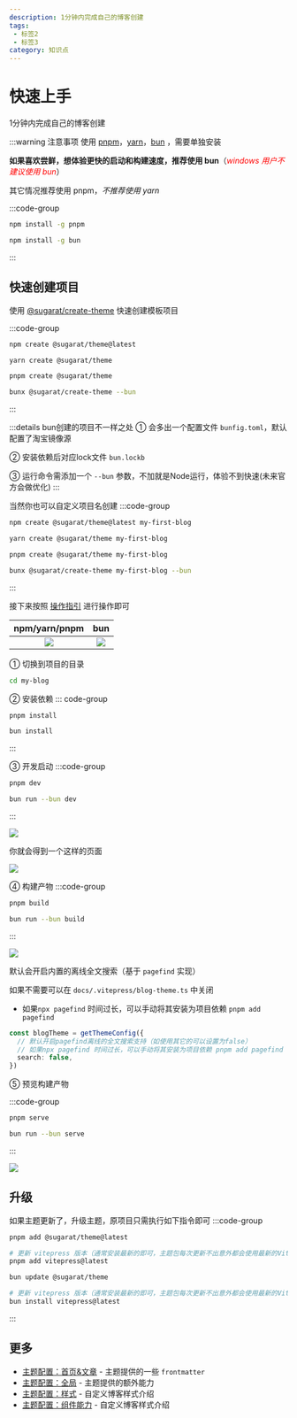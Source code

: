 ```yaml
---
description: 1分钟内完成自己的博客创建
tags:
 - 标签2
 - 标签3
category: 知识点
---
```


# 快速上手
1分钟内完成自己的博客创建

:::warning 注意事项
使用 [pnpm](https://pnpm.io)，[yarn](https://www.npmjs.com/package/yarn)，[bun](https://bun.sh/) ，需要单独安装

**如果喜欢尝鲜，想体验更快的启动和构建速度，推荐使用 bun**（<i style="color:red">windows 用户不建议使用 bun</i>）

其它情况推荐使用 pnpm，*不推荐使用 yarn*

:::code-group

```sh [安装 PNPM]
npm install -g pnpm
```
```sh [安装 bun]
npm install -g bun
```
:::

## 快速创建项目 
使用 [@sugarat/create-theme](https://github.com/ATQQ/sugar-blog/tree/master/packages/create-theme) 快速创建模板项目

:::code-group
```sh [npm]
npm create @sugarat/theme@latest
```
```sh [yarn]
yarn create @sugarat/theme
```
```sh [pnpm]
pnpm create @sugarat/theme
```
```sh [bun]
bunx @sugarat/create-theme --bun
```
:::

:::details bun创建的项目不一样之处
① 会多出一个配置文件 `bunfig.toml`，默认配置了淘宝镜像源

② 安装依赖后对应lock文件 `bun.lockb`

③ 运行命令需添加一个 `--bun` 参数，不加就是Node运行，体验不到快速(未来官方会做优化)
:::

当然你也可以自定义项目名创建
:::code-group
```sh [npm]
npm create @sugarat/theme@latest my-first-blog
```
```sh [yarn]
yarn create @sugarat/theme my-first-blog
```
```sh [pnpm]
pnpm create @sugarat/theme my-first-blog
```
```sh [bun]
bunx @sugarat/create-theme my-first-blog --bun
```
:::

接下来按照 [操作指引](https://app.warp.dev/block/lZAFeRnRFgOcsRSUOU5ApV) 进行操作即可

|                              npm/yarn/pnpm                              |                                   bun                                   |
| :---------------------------------------------------------------------: | :---------------------------------------------------------------------: |
| ![](https://img.cdn.sugarat.top/mdImg/MTY4OTQyMDE1NTcxMA==689420155710) | ![](https://img.cdn.sugarat.top/mdImg/MTY5NjE0NzY1NDEwMA==696147654100) |


① 切换到项目的目录
```sh
cd my-blog
```

② 安装依赖
::: code-group

```sh [pnpm]
pnpm install
```

```sh [bun]
bun install
```
:::

③ 开发启动
:::code-group
```sh [pnpm]
pnpm dev
```
```sh [bun]
bun run --bun dev
```
:::


![](https://img.cdn.sugarat.top/mdImg/MTY5NTIxODUyMDU4MQ==695218520581)

你就会得到一个这样的页面

![](https://img.cdn.sugarat.top/mdImg/MTY3Njk4OTk2Mjc0Nw==676989962747)

④ 构建产物
:::code-group
```sh [pnpm]
pnpm build
```
```sh [bun]
bun run --bun build
```
:::

![](https://img.cdn.sugarat.top/mdImg/MTY5NTIxODYwNzA3Nw==695218607077)

默认会开启内置的离线全文搜索（基于 `pagefind` 实现）

如果不需要可以在 `docs/.vitepress/blog-theme.ts` 中关闭
* 如果`npx pagefind` 时间过长，可以手动将其安装为项目依赖 `pnpm add pagefind`
```ts
const blogTheme = getThemeConfig({
  // 默认开启pagefind离线的全文搜索支持（如使用其它的可以设置为false）
  // 如果npx pagefind 时间过长，可以手动将其安装为项目依赖 pnpm add pagefind
  search: false,
})
```

⑤ 预览构建产物

:::code-group
```sh [pnpm]
pnpm serve
```
```sh [bun]
bun run --bun serve
```
:::

![](https://img.cdn.sugarat.top/mdImg/MTY5NTIxODY1NzAzNg==695218657036)

## 升级

如果主题更新了，升级主题，原项目只需执行如下指令即可
:::code-group
```sh [pnpm]
pnpm add @sugarat/theme@latest

# 更新 vitepress 版本（通常安装最新的即可，主题包每次更新不出意外都会使用最新的VitePress）
pnpm add vitepress@latest
```
```sh [bun]
bun update @sugarat/theme

# 更新 vitepress 版本（通常安装最新的即可，主题包每次更新不出意外都会使用最新的VitePress）
bun install vitepress@latest
```
:::

## 更多
* [主题配置：首页&文章](https://theme.sugarat.top/config/frontmatter.html) - 主题提供的一些 `frontmatter`
* [主题配置：全局](https://theme.sugarat.top/config/global.html) - 主题提供的额外能力
* [主题配置：样式](https://theme.sugarat.top/config/style.html) - 自定义博客样式介绍
* [主题配置：组件能力](https://theme.sugarat.top/config/component.html) - 自定义博客样式介绍
